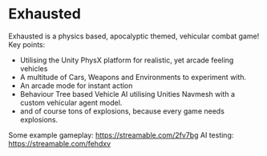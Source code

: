 # Exhausted

Exhausted is a physics based, apocalyptic themed, vehicular combat game!
Key points:
- Utilising the Unity PhysX platform for realistic, yet arcade feeling vehicles
- A multitude of Cars, Weapons and Environments to experiment with.
- An arcade mode for instant action
- Behaviour Tree based Vehicle AI utilising Unities Navmesh with a custom vehicular agent model.
- and of course tons of explosions, because every game needs explosions.

Some example gameplay: https://streamable.com/2fv7bg
AI testing: https://streamable.com/fehdxv
